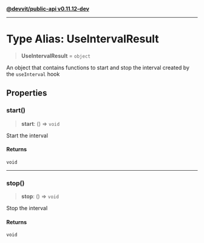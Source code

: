 [**@devvit/public-api v0.11.12-dev**](../README.md)

---

# Type Alias: UseIntervalResult

> **UseIntervalResult** = `object`

An object that contains functions to start and stop the interval created by the `useInterval` hook

## Properties

<a id="start"></a>

### start()

> **start**: () => `void`

Start the interval

#### Returns

`void`

---

<a id="stop"></a>

### stop()

> **stop**: () => `void`

Stop the interval

#### Returns

`void`
